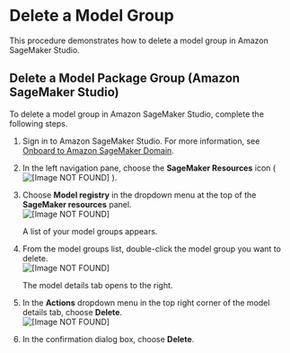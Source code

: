 # Delete a Model Group<a name="model-registry-delete-model-group"></a>

This procedure demonstrates how to delete a model group in Amazon SageMaker Studio\.

## Delete a Model Package Group \(Amazon SageMaker Studio\)<a name="model-registry-delete-model-group-studio"></a>

To delete a model group in Amazon SageMaker Studio, complete the following steps\.

1. Sign in to Amazon SageMaker Studio\. For more information, see [Onboard to Amazon SageMaker Domain](gs-studio-onboard.md)\.

1. In the left navigation pane, choose the **SageMaker Resources** icon \( ![\[Image NOT FOUND\]](http://docs.aws.amazon.com/sagemaker/latest/dg/images/icons/Components_registries.png) \)\.

1. Choose **Model registry** in the dropdown menu at the top of the **SageMaker resources** panel\.  
![\[Image NOT FOUND\]](http://docs.aws.amazon.com/sagemaker/latest/dg/images/model_registry/model-registry-upd.png)

   A list of your model groups appears\.

1. From the model groups list, double\-click the model group you want to delete\.  
![\[Image NOT FOUND\]](http://docs.aws.amazon.com/sagemaker/latest/dg/images/model_registry/model-registry-choose-model-group.png)

   The model details tab opens to the right\.

1. In the **Actions** dropdown menu in the top right corner of the model details tab, choose **Delete**\.  
![\[Image NOT FOUND\]](http://docs.aws.amazon.com/sagemaker/latest/dg/images/model_registry/delete-mpg-btn.png)

1. In the confirmation dialog box, choose **Delete**\.